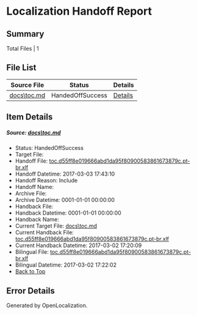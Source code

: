 # <a name='report-top'></a> Localization Handoff Report

## Summary
 Total Files | 1

## File List
 Source File | Status | Details 
 ----------- | ------ | ------- 
 [docs\toc.md](https://github.com/dotnet/docs/blob/620c6574efadfe0040767eb14f2b23b2b23a0798/docs/toc.md) | HandedOffSuccess | [Details](#b0a665ee489f7eeef57295d233fc7565b93d74793479)

## Item Details
##### <a name='b0a665ee489f7eeef57295d233fc7565b93d74793479'></a> Source: [docs\toc.md](https://github.com/dotnet/docs/blob/620c6574efadfe0040767eb14f2b23b2b23a0798/docs/toc.md)
* Status: HandedOffSuccess
* Target File: 
* Handoff File: [toc.d55ff8e019666abd1da95f80900583861673879c.pt-br.xlf](https://github.com/dotnet/docs.handoff/blob/b00ac0d009d16a61be18e9175fbbcd8816edcd91/ol-handoff/dotnet/docs.pt-br/master/dotnet-core/toc.d55ff8e019666abd1da95f80900583861673879c.pt-br.xlf)
* Handoff Datetime: 2017-03-03 17:43:10
* Handoff Reason: Include
* Handoff Name: 
* Archive File: 
* Archive Datetime: 0001-01-01 00:00:00
* Handback File: 
* Handback Datetime: 0001-01-01 00:00:00
* Handback Name: 
* Current Target File: [docs\toc.md](https://github.com/dotnet/docs.pt-br/blob/937300bd6b2b012bcdf113e6f8121af737f0b20c/docs/toc.md)
* Current Handback File: [toc.d55ff8e019666abd1da95f80900583861673879c.pt-br.xlf](https://github.com/dotnet/docs.handback/blob/4f6f38c5494ce51079618fa1a66c5273cae7c09e/ol-handback/dotnet/docs.pt-br/master/dotnet-core/toc.d55ff8e019666abd1da95f80900583861673879c.pt-br.xlf)
* Current Handback Datetime: 2017-03-02 17:20:09
* Bilingual File: [toc.d55ff8e019666abd1da95f80900583861673879c.pt-br.xlf](https://github.com/dotnet/docs.handback/blob/4f6f38c5494ce51079618fa1a66c5273cae7c09e/ol-handback/dotnet/docs.pt-br/master/dotnet-core/toc.d55ff8e019666abd1da95f80900583861673879c.pt-br.xlf)
* Bilingual Datetime: 2017-03-02 17:22:02
* [Back to Top](#report-top)


## Error Details

Generated by OpenLocalization.
